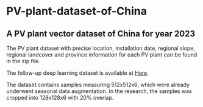 # PV-plant-dataset-of-China
## A PV plant vector dataset of China for year 2023
The PV plant dataset with precise location, installation date, regional slope, regional landcover and province information for each PV plant can be found in the zip file.

The follow-up deep learning dataset is available at [Here](https://pan.baidu.com/s/1UD5GhfteG5cDnEKC80BuPw?pwd=gk7z&_at_=1701090827258).

The dataset contains samples measuring 512x512x6, which were already underwent seasonal data augmentation. In the research, the samples was cropped into 128x128x6 with 20% overlap.
